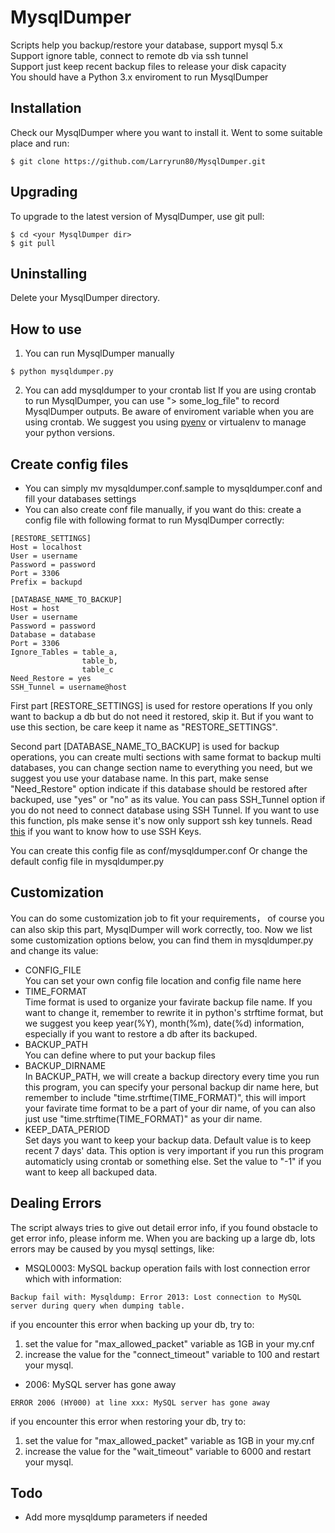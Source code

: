 # MysqlDumper
Scripts help you backup/restore your database, support mysql 5.x  
Support ignore table, connect to remote db via ssh tunnel  
Support just keep recent backup files to release your disk capacity  
You should have a Python 3.x enviroment to run MysqlDumper  

## Installation
Check our MysqlDumper where you want to install it. Went to some suitable place and run:
```
$ git clone https://github.com/Larryrun80/MysqlDumper.git
```

## Upgrading
To upgrade to the latest version of MysqlDumper, use git pull:
```
$ cd <your MysqlDumper dir>
$ git pull
```

## Uninstalling
Delete your MysqlDumper directory.

## How to use
1. You can run MysqlDumper manually
```
$ python mysqldumper.py
```
2. You can add mysqldumper to your crontab list
If you are using crontab to run MysqlDumper, you can use "> some_log_file" to record MysqlDumper outputs.
Be aware of enviroment variable when you are using crontab.
We suggest you using [pyenv](https://github.com/yyuu/pyenv) or virtualenv to manage your python versions.

## Create config files
- You can simply mv mysqldumper.conf.sample to mysqldumper.conf and fill your databases settings
- You can also create conf file manually, if you want do this:
create a config file with following format to run MysqlDumper correctly:
```
[RESTORE_SETTINGS]
Host = localhost
User = username
Password = password
Port = 3306
Prefix = backupd

[DATABASE_NAME_TO_BACKUP]
Host = host
User = username
Password = password
Database = database
Port = 3306
Ignore_Tables = table_a,
                table_b,
                table_c
Need_Restore = yes
SSH_Tunnel = username@host
```

First part [RESTORE_SETTINGS] is used for restore operations
If you only want to backup a db but do not need it restored, skip it.
But if you want to use this section, be care keep it name as "RESTORE_SETTINGS".

Second part [DATABASE_NAME_TO_BACKUP] is used for backup operations, you can create multi sections with same format to backup multi databases, you can change section name to everything you need, but we suggest you use your database name.
In this part, make sense "Need_Restore" option indicate if this database should be restored after backuped, use "yes" or "no" as its value.
You can pass SSH_Tunnel option if you do not need to connect database using SSH Tunnel. If you want to use this function, pls make sense it's now only support ssh key tunnels. Read [this](https://wiki.archlinux.org/index.php/SSH_keys#Generating_an_SSH_key_pair) if you want to know how to use SSH Keys.

You can create this config file as conf/mysqldumper.conf
Or change the default config file in mysqldumper.py

## Customization
You can do some customization job to fit your requirements， of course you can also skip this part, MysqlDumper will work correctly, too.
Now we list some customization options below, you can find them in mysqldumper.py and change its value:
- CONFIG_FILE  
    You can set your own config file location and config file name here
- TIME_FORMAT  
    Time format is used to organize your favirate backup file name. If you want to change it, remember to rewrite it in python's strftime format, but we suggest you keep year(%Y), month(%m), date(%d) information, especially if you want to restore a db after its backuped.
- BACKUP_PATH  
    You can define where to put your backup files
- BACKUP_DIRNAME  
    In BACKUP_PATH, we will create a backup directory every time you run this program, you can specify your personal backup dir name here, but remember to include "time.strftime(TIME_FORMAT)", this will import your favirate time format to be a part of your dir name, of you can also just use "time.strftime(TIME_FORMAT)" as your dir name.
- KEEP_DATA_PERIOD  
    Set days you want to keep your backup data. Default value is to keep recent 7 days' data. This option is very important if you run this program automaticly using crontab or something else. Set the value to "-1" if you want to keep all backuped data. 

## Dealing Errors
The script always tries to give out detail error info, if you found obstacle to get error info, please inform me.
When you are backing up a large db, lots errors may be caused by you mysql settings, like:
- MSQL0003: MySQL backup operation fails with lost connection error
which with information:
```
Backup fail with: Mysqldump: Error 2013: Lost connection to MySQL server during query when dumping table.
```
if you encounter this error when backing up your db, try to:
1. set the value for "max_allowed_packet" variable as 1GB in your my.cnf
2. increase the value for the "connect_timeout" variable to 100
and restart your mysql.

- 2006: MySQL server has gone away
```
ERROR 2006 (HY000) at line xxx: MySQL server has gone away
```
if you encounter this error when restoring your db, try to:
1. set the value for "max_allowed_packet" variable as 1GB in your my.cnf
2. increase the value for the "wait_timeout" variable to 6000
and restart your mysql.

## Todo
- Add more mysqldump parameters if needed
